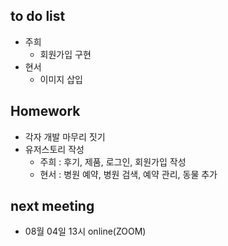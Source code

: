 ## **to do list**

- 주희
  - 회원가입 구현
- 현서
  - 이미지 삽입

## **Homework**

- 각자 개발 마무리 짓기
- 유저스토리 작성
  - 주희 : 후기, 제품, 로그인, 회원가입 작성
  - 현서 : 병원 예약, 병원 검색, 예약 관리, 동물 추가

## next meeting

- 08월 04일 13시 online(ZOOM)
